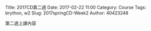 Title: 2017CD第二週
Date: 2017-02-22 11:00
Category: Course
Tags: brython, w2
Slug: 2017springCD-Week2
Author: 40423248


第二週上課內容


